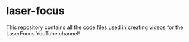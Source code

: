 # laser-focus
This repository contains all the code files used in creating videos for the LaserFocus YouTube channel!
